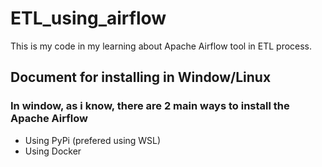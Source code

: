# ETL_using_airflow

This is my code in my learning about Apache Airflow tool in ETL process.

## Document for installing in Window/Linux

### In window, as i know, there are 2 main ways to install the Apache Airflow

* Using PyPi (prefered using WSL)
* Using Docker
